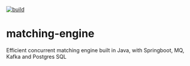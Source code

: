 <a href="https://github.com/marronjo/matching-engine/actions/workflows/maven.yml">
    <img alt="build" src="https://github.com/marronjo/matching-engine/actions/workflows/maven.yml/badge.svg">
</a>

# matching-engine
Efficient concurrent matching engine built in Java, with Springboot, MQ, Kafka and Postgres SQL
